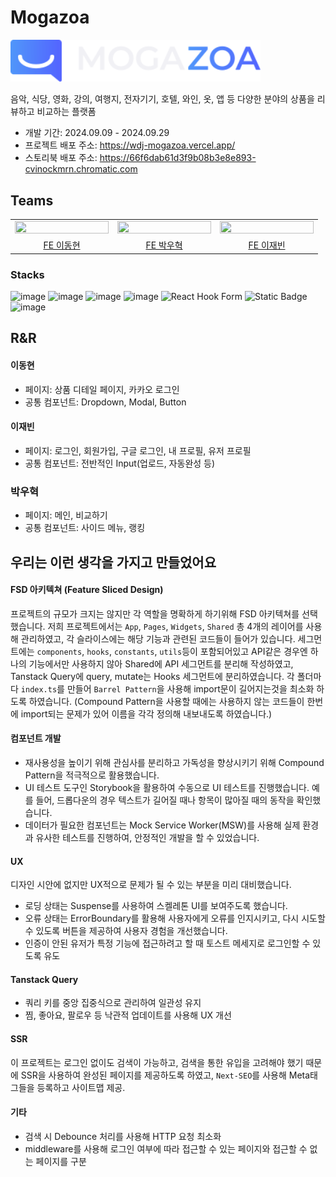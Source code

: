 # Mogazoa
<img src="https://github.com/D5ng/team-mogazoa-sprint/blob/main/public/assets/images/logo.svg" style="width: 400px" />

음악, 식당, 영화, 강의, 여행지, 전자기기, 호텔, 와인, 옷, 앱 등 다양한 분야의 상품을 리뷰하고 비교하는 플랫폼

- 개발 기간: 2024.09.09 - 2024.09.29
- 프로젝트 배포 주소: https://wdj-mogazoa.vercel.app/
- 스토리북 배포 주소: https://66f6dab61d3f9b08b3e8e893-cvinockmrn.chromatic.com

## Teams

<table>
  <tbody>
    <tr>
      <td>
        <a href="https://github.com/D5ng">
          <img src="https://avatars.githubusercontent.com/u/121039744?v=4" width="150px" height="15%" style="max-width: 100%;">
        </a>
      </td>
      <td>
        <a href="https://github.com/parkwoohyeok">
          <img src="https://avatars.githubusercontent.com/u/155030236?v=4" width="150px" height="15%" style="max-width: 100%;">
        </a>
      </td>
      <td>
        <a href="https://github.com/JaeBeen95">
          <img src="https://avatars.githubusercontent.com/u/108844881?v=4" width="150px" height="15%" style="max-width: 100%;">
        </a>
      </td>
    </tr>
    <tr>
      <td align="center">
        <a href="https://github.com/parkwoohyeok">
          FE 이동현
        </a>
      </td>
      <td align="center">
        <a href="https://github.com/parkwoohyeok">
          FE 박우혁
        </a>
      </td>
      <td align="center">
        <a href="https://github.com/parkwoohyeok">
          FE 이재빈
        </a>
      </td>
    </tr>
  </tbody>
</table>

### Stacks

![image](https://img.shields.io/badge/next%20js-000000?style=for-the-badge&logo=nextdotjs&logoColor=white)
![image](https://img.shields.io/badge/TypeScript-007ACC?style=for-the-badge&logo=typescript&logoColor=white)
![image](https://img.shields.io/badge/Tailwind_CSS-38B2AC?style=for-the-badge&logo=tailwind-css&logoColor=white)
![image](https://img.shields.io/badge/React_Query-FF4154?style=for-the-badge&logo=ReactQuery&logoColor=white)
![React Hook Form](https://img.shields.io/badge/React%20Hook%20Form-%23EC5990.svg?style=for-the-badge&logo=reacthookform&logoColor=white)
![Static Badge](https://img.shields.io/badge/MSW-%23FF6A33?style=for-the-badge&logo=mockserviceworker&logoColor=white)
![image](https://img.shields.io/badge/storybook-FF4785?style=for-the-badge&logo=storybook&logoColor=white)

## R&R

#### 이동현
- 페이지: 상품 디테일 페이지, 카카오 로그인
- 공통 컴포넌트: Dropdown, Modal, Button

#### 이재빈
- 페이지: 로그인, 회원가입, 구글 로그인, 내 프로필, 유저 프로필
- 공통 컴포넌트: 전반적인 Input(업로드, 자동완성 등)

### 박우혁
- 페이지: 메인, 비교하기
- 공통 컴포넌트: 사이드 메뉴, 랭킹


## 우리는 이런 생각을 가지고 만들었어요

#### FSD 아키텍쳐 (Feature Sliced Design)

프로젝트의 규모가 크지는 않지만 각 역할을 명확하게 하기위해 FSD 아키텍쳐를 선택했습니다. 저희 프로젝트에서는 `App`, `Pages`, `Widgets`, `Shared` 총 4개의 레이어를 사용해 관리하였고, 각 슬라이스에는 해당 기능과 관련된 코드들이 들어가 있습니다. 세그먼트에는 `components`, `hooks`, `constants`, `utils`등이 포함되어있고 API같은 경우엔 하나의 기능에서만 사용하지 않아 Shared에 API 세그먼트를 분리해 작성하였고, Tanstack Query에 query, mutate는 Hooks 세그먼트에 분리하였습니다. 각 폴더마다 `index.ts`를 만들어 `Barrel Pattern`을 사용해 import문이 길어지는것을 최소화 하도록 하였습니다.
(Compound Pattern을 사용할 때에는 사용하지 않는 코드들이 한번에 import되는 문제가 있어 이름을 각각 정의해 내보내도록 하였습니다.)

#### 컴포넌트 개발

- 재사용성을 높이기 위해 관심사를 분리하고 가독성을 향상시키기 위해 Compound Pattern을 적극적으로 활용했습니다.
- UI 테스트 도구인 Storybook을 활용하여 수동으로 UI 테스트를 진행했습니다. 예를 들어, 드롭다운의 경우 텍스트가 길어질 때나 항목이 많아질 때의 동작을 확인했습니다.
- 데이터가 필요한 컴포넌트는 Mock Service Worker(MSW)를 사용해 실제 환경과 유사한 테스트를 진행하여, 안정적인 개발을 할 수 있었습니다.

#### UX

디자인 시안에 없지만 UX적으로 문제가 될 수 있는 부분을 미리 대비했습니다.
- 로딩 상태는 Suspense를 사용하여 스켈레톤 UI를 보여주도록 했습니다.
- 오류 상태는 ErrorBoundary를 활용해 사용자에게 오류를 인지시키고, 다시 시도할 수 있도록 버튼을 제공하여 사용자 경험을 개선했습니다.
- 인증이 안된 유저가 특정 기능에 접근하려고 할 때 토스트 메세지로 로그인할 수 있도록 유도

#### Tanstack Query

- 쿼리 키를 중앙 집중식으로 관리하여 일관성 유지
- 찜, 좋아요, 팔로우 등 낙관적 업데이트를 사용해 UX 개선

#### SSR

이 프로젝트는 로그인 없이도 검색이 가능하고, 검색을 통한 유입을 고려해야 했기 때문에 SSR을 사용하여 완성된 페이지를 제공하도록 하였고, `Next-SEO`를 사용해 Meta태그들을 등록하고 사이트맵 제공.

#### 기타

- 검색 시 Debounce 처리를 사용해 HTTP 요청 최소화
- middleware를 사용해 로그인 여부에 따라 접근할 수 있는 페이지와 접근할 수 없는 페이지를 구분


